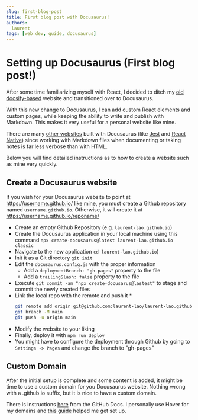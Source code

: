 ```yaml
---
slug: first-blog-post
title: First blog post with Docusaurus! 
authors:
  laurent
tags: [web dev, guide, docusaurus]
---
```


# Setting up Docusaurus (First blog post!)

After some time familiarizing myself with React, I decided to ditch my [old docsify-based](https://github.com/laurent-lao/guides) website and transitioned over to Docusaurus.

With this new change to Docusaurus, I can add custom React elements and custom pages, while keeping the ability to write and publish with Markdown. This makes it very useful for a personal website like mine.

There are many [other websites](https://docusaurus.io/showcase) built with Docusaurus (like [Jest](https://jestjs.io/) and [React Native](https://reactnative.dev/)) since working with Markdown files when documenting or taking notes is far less verbose than with HTML.

Below you will find detailed instructions as to how to create a website such as mine very quickly.

<!-- truncate -->

## Create a Docusaurus website

If you wish for your Docusaurus website to point at https://username.github.io/ like mine, you must create a Github repository named `username.github.io`. Otherwise, it will create it at https://username.github.io/reponame/

* Create an empty Github Repository (e.g. `laurent-lao.github.io`)
* Create the Docusaurus application in your local machine using this command `npx create-docusaurus@latest laurent-lao.github.io classic`
* Navigate to the new application `cd laurent-lao.github.io`)
* Init it as a Git directory `git init`
* Edit the `docusaurus.config.js` with the proper information
  * Add a `deploymentBranch: "gh-pages"` property to the file
  * Add a `trailingSlash: false` property to the file
* Execute `git commit -am "npx create-docusarus@lastest"` to stage and commit the newly created files
* Link the local repo with the remote and push it
  * 
  ```bash
  git remote add origin git@github.com:laurent-lao/laurent-lao.github.io.git
  git branch -M main
  git push -u origin main
  ```
* Modify the website to your liking
* Finally, deploy it with `npm run deploy`
* You might have to configure the deployment through Github by going to `Settings -> Pages` and change the branch to "gh-pages"

## Custom Domain

After the initial setup is complete and some content is added, it might be time to use a custom domain for you Docusaurus website. Nothing wrong with a .github.io suffix, but it is nice to have a custom domain.

There is instructions [here](https://docs.github.com/en/pages/configuring-a-custom-domain-for-your-github-pages-site/about-custom-domains-and-github-pages) from the GitHub Docs. I personally use Hover for my domains and [this guide](https://nickymarino.com/2018/07/29/hover-github-pages/) helped me get set up.




